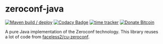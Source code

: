 # zeroconf-java

[![Maven build / deploy](https://github.com/devgianlu/zeroconf-java/actions/workflows/maven.yml/badge.svg?branch=master)](https://github.com/devgianlu/zeroconf-java/actions/workflows/maven.yml)
[![Codacy Badge](https://api.codacy.com/project/badge/Grade/b406bddbc072496fb4508d6013cdc967)](https://www.codacy.com/manual/devgianlu/zeroconf-java?utm_source=github.com&amp;utm_medium=referral&amp;utm_content=devgianlu/zeroconf-java&amp;utm_campaign=Badge_Grade)
[![time tracker](https://wakatime.com/badge/github/devgianlu/zeroconf-java.svg)](https://wakatime.com/badge/github/devgianlu/zeroconf-java)
[![Donate Bitcoin](https://img.shields.io/badge/donate-bitcoin-orange.svg)](https://gianlu.xyz/donate/)

A pure Java implementation of the Zeroconf technology. This library reuses a lot of code from [faceless2/cu-zeroconf](https://github.com/faceless2/cu-zeroconf).
